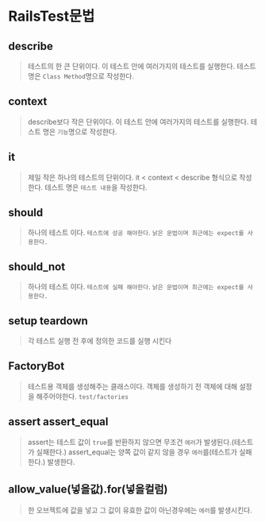 # RailsTest문법

## describe
> 테스트의 한 큰 단위이다. 이 테스트 안에 여러가지의 테스트를 실행한다. 테스트 명은 `Class Method`명으로 작성한다.

## context
> describe보다 작은 단위이다. 이 테스트 안에 여러가지의 테스트를 실행한다. 테스트 명은 `기능`명으로 작성한다.

## it
> 제일 작은 하나의 테스트의 단위이다. it < context < describe 형식으로 작성한다. 테스트 명은 `테스트 내용`을 작성한다.

## should
> 하나의 테스트 이다. `테스트에 성공 해야한다`. `낡은 문법이며 최근에는 expect를 사용한다.`

## should_not
> 하나의 테스트 이다. `테스트에 실패 해야한다`. `낡은 문법이며 최근에는 expect를 사용한다.`

## setup teardown
> 각 테스트 실행 전 후에 정의한 코드를 실행 시킨다


## FactoryBot
> 테스트용 객체를 생성해주는 클래스이다.
> 객체를 생성하기 전 객체에 대해 설정을 해주어야한다. `test/factories`

## assert assert_equal
> assert는 테스트 값이 `true`를 반환하지 않으면 무조건 `에러`가 발생된다.(테스트가 실패한다.)
> assert_equal는 양쪽 값이 같지 않을 경우 `에러`를(테스트가 실패한다.) 발생한다.

## allow_value(넣을값).for(넣을컬럼)
> 한 오브젝트에 값을 넣고 그 값이 유효한 값이 아닌경우에는 `에러`를 발생시킨다.
